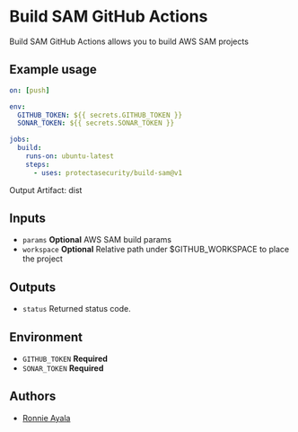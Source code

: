 # Build SAM GitHub Actions

Build SAM GitHub Actions allows you to build AWS SAM projects

## Example usage

```yaml
on: [push]

env:
  GITHUB_TOKEN: ${{ secrets.GITHUB_TOKEN }}
  SONAR_TOKEN: ${{ secrets.SONAR_TOKEN }}

jobs:
  build:
    runs-on: ubuntu-latest
    steps:
      - uses: protectasecurity/build-sam@v1
```
Output Artifact: dist


## Inputs

- `params` **Optional** AWS SAM build params
- `workspace` **Optional** Relative path under $GITHUB_WORKSPACE to place the project

## Outputs

- `status` Returned status code.

## Environment

- `GITHUB_TOKEN` **Required**
- `SONAR_TOKEN` **Required**

## Authors

- [Ronnie Ayala](https://github.com/ronnieacs)